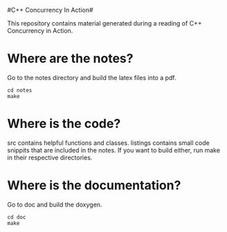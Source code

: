 #C++ Concurrency In Action#

This repository contains material generated during a reading of C++ Concurrency
in Action.


# Where are the notes? #
Go to the notes directory and build the latex files into a pdf.

    cd notes
    make

# Where is the code? #
src contains helpful functions and classes. listings contains small code
snippits that are included in the notes. If you want to build either, run make
in their respective directories.

# Where is the documentation? #
Go to doc and build the doxygen.

    cd doc
    make
